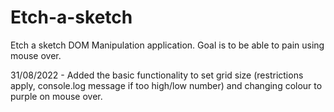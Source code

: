 # Etch-a-sketch
Etch a sketch DOM Manipulation application. Goal is to be able to pain using mouse over. 

31/08/2022 - Added the basic functionality to set grid size (restrictions apply, console.log message if too high/low number) and changing colour to purple on mouse over. 
